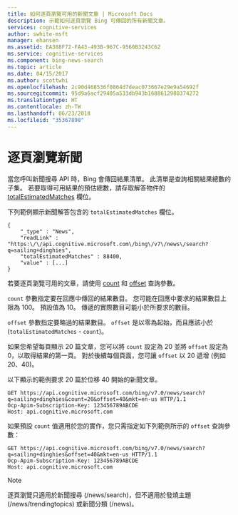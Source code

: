 ```yaml
---
title: 如何逐頁瀏覽可用的新聞文章 | Microsoft Docs
description: 示範如何逐頁瀏覽 Bing 可傳回的所有新聞文章。
services: cognitive-services
author: swhite-msft
manager: ehansen
ms.assetid: EA388F72-FA43-493B-967C-9560B3243C62
ms.service: cognitive-services
ms.component: bing-news-search
ms.topic: article
ms.date: 04/15/2017
ms.author: scottwhi
ms.openlocfilehash: 2c90d468536f0864d7deac073667e29e9a54692f
ms.sourcegitcommit: 95d9a6acf29405a533db943b1688612980374272
ms.translationtype: HT
ms.contentlocale: zh-TW
ms.lasthandoff: 06/23/2018
ms.locfileid: "35367898"
---
```

# <a name="paging-news"></a>逐頁瀏覽新聞

當您呼叫新聞搜尋 API 時，Bing 會傳回結果清單。 此清單是查詢相關結果總數的子集。 若要取得可用結果的預估總數，請存取解答物件的 [totalEstimatedMatches](https://docs.microsoft.com/rest/api/cognitiveservices/bing-news-api-v7-reference#news-totalmatches) 欄位。  
  
下列範例顯示新聞解答包含的 `totalEstimatedMatches` 欄位。  
  
```  
{  
    "_type" : "News",  
    "readLink" : "https:\/\/api.cognitive.microsoft.com\/bing\/v7\/news\/search?q=sailing+dinghies",  
    "totalEstimatedMatches" : 88400,  
    "value" : [...]  
}  
```  
  
若要逐頁瀏覽可用的文章，請使用 [count](https://docs.microsoft.com/rest/api/cognitiveservices/bing-news-api-v7-reference#count) 和 [offset](https://docs.microsoft.com/rest/api/cognitiveservices/bing-news-api-v7-reference#offset) 查詢參數。  
  
`count` 參數指定要在回應中傳回的結果數目。 您可能在回應中要求的結果數目上限為 100。 預設值為 10。 傳遞的實際數目可能小於所要求的數目。

`offset` 參數指定要略過的結果數目。 `offset` 是以零為起始，而且應該小於 (`totalEstimatedMatches` - `count`)。  

如果您希望每頁顯示 20 篇文章，您可以將 `count` 設定為 20 並將 `offset` 設定為 0，以取得結果的第一頁。 對於後續每個頁面，您可讓 `offset` 以 20 遞增 (例如 20、40)。  
  
以下顯示的範例要求 20 篇於位移 40 開始的新聞文章。  
  
```  
GET https://api.cognitive.microsoft.com/bing/v7.0/news/search?q=sailing+dinghies&count=20&offset=40&mkt=en-us HTTP/1.1  
Ocp-Apim-Subscription-Key: 123456789ABCDE  
Host: api.cognitive.microsoft.com  
```  
  
如果預設 `count` 值適用於您的實作，您只需指定如下列範例所示的 `offset` 查詢參數：  
  
```  
GET https://api.cognitive.microsoft.com/bing/v7.0/news/search?q=sailing+dinghies&offset=40&mkt=en-us HTTP/1.1  
Ocp-Apim-Subscription-Key: 123456789ABCDE  
Host: api.cognitive.microsoft.com  
```  
  
> [!NOTE]
> 逐頁瀏覽只適用於新聞搜尋 (/news/search)，但不適用於發燒主題 (/news/trendingtopics) 或新聞分類 (/news)。